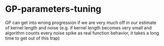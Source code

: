 # GP-parameters-tuning
GP can get into wrong progression if we are very much off in our estimate of kernel length and noise (e.g. if kernel length becomes very small and algorithm counts every noise spike as real function behavior, it takes a long time to get out of this trap)
